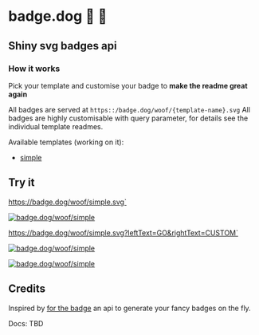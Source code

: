 # badge.dog 🏅 🐶

## Shiny svg badges api

### How it works

Pick your template and customise your badge to **make the readme great again**

All badges are served at `https::/badge.dog/woof/{template-name}.svg`
All badges are highly customisable with query parameter, for details see the individual template readmes.

Available templates (working on it):
  - [simple](templates/simple/readme.md)
  
## Try it

https://badge.dog/woof/simple.svg`

[![badge.dog/woof/simple](https://badge.dog/woof/simple.svg)](https://badge.dog/woof/simple.svg)


https://badge.dog/woof/simple.svg?leftText=GO&rightText=CUSTOM`

[![badge.dog/woof/simple](https://badge.dog/woof/simple.svg?leftText=GO&rightText=CUSTOM&googleFontName=IBM+Plex+Sans)](https://badge.dog/woof/simple.svg?leftText=GO&rightText=CUSTOM&googleFontName=IBM+Plex+Sans)

[![badge.dog/woof/simple](https://badge.dog/woof/simple.svg?googleFontName=IBM+Plex+Sans&leftCopy=for%20font&rightCopy=lovers&leftBgColor=%23C16B86&rightBgColor=%23325D7F)](https://badge.dog/woof/simple.svg?googleFontName=IBM+Plex+Sans&leftCopy=for%20font&rightCopy=lovers&leftBgColor=%23C16B86&rightBgColor=%23325D7F)

## Credits
Inspired by [for the badge](https://forthebadge.com/) an api to generate your fancy badges on the fly.

Docs: TBD